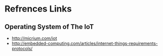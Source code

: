 # Refrences Links
## Operating System of The IoT
* http://micrium.com/iot
* http://embedded-computing.com/articles/internet-things-requirements-protocols/
